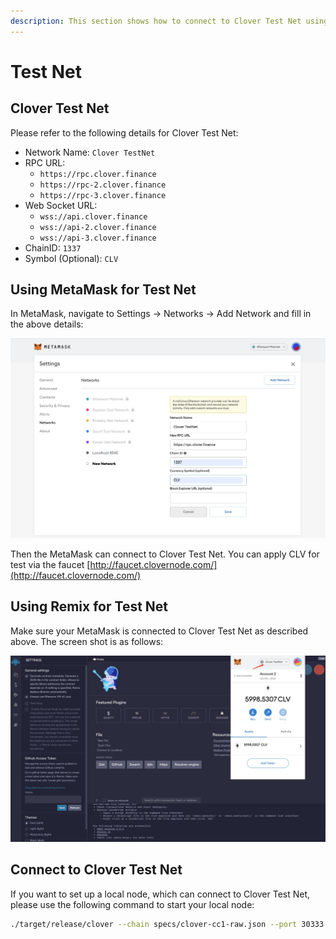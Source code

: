 ```yaml
---
description: This section shows how to connect to Clover Test Net using MetaMask or Remix
---
```


# Test Net

## Clover Test Net

Please refer to the following details for Clover Test Net:

* Network Name: `Clover TestNet`
* RPC URL: 
  * `https://rpc.clover.finance` 
  * `https://rpc-2.clover.finance` 
  * `https://rpc-3.clover.finance`
* Web Socket URL:
  * `wss://api.clover.finance`
  * `wss://api-2.clover.finance`
  * `wss://api-3.clover.finance`
* ChainID: `1337`
* Symbol \(Optional\): `CLV`

## Using MetaMask for Test Net

In MetaMask, navigate to Settings -&gt; Networks -&gt; Add Network and fill in the above details:

![](../.gitbook/assets/testnet.jpg)

Then the MetaMask can connect to Clover Test Net. You can apply CLV for test via the faucet [http://faucet.clovernode.com/](http://faucet.clovernode.com/)

## Using Remix for Test Net

Make sure your MetaMask is connected to Clover Test Net as described above.  The screen shot is as follows:

![](../.gitbook/assets/remix.jpg)

## Connect to Clover Test Net

If you want to set up a local node, which can connect to Clover Test Net, please use the following command to start your local node:

```bash
./target/release/clover --chain specs/clover-cc1-raw.json --port 30333 --ws-port 9944 --rpc-port 9933  --name myNode --rpc-cors=all --rpc-methods=Unsafe --validator --unsafe-ws-external --unsafe-rpc-external
```

